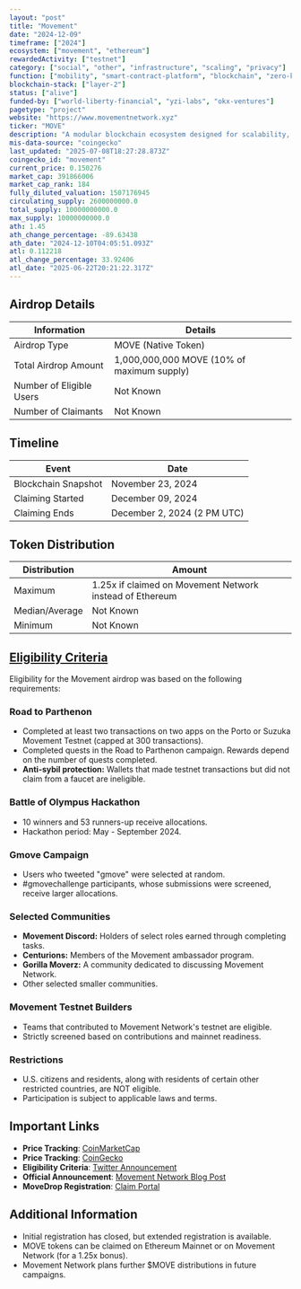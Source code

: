 ```yaml
---
layout: "post"
title: "Movement"
date: "2024-12-09"
timeframe: ["2024"]
ecosystem: ["movement", "ethereum"]
rewardedActivity: ["testnet"]
category: ["social", "other", "infrastructure", "scaling", "privacy"]
function: ["mobility", "smart-contract-platform", "blockchain", "zero-knowledge"]
blockchain-stack: ["layer-2"]
status: ["alive"]
funded-by: ["world-liberty-financial", "yzi-labs", "okx-ventures"]
pagetype: "project"
website: "https://www.movementnetwork.xyz"
ticker: "MOVE"
description: "A modular blockchain ecosystem designed for scalability, efficiency, and developer-friendly innovation."
mis-data-source: "coingecko"
last_updated: "2025-07-08T18:27:28.873Z"
coingecko_id: "movement"
current_price: 0.150276
market_cap: 391866006
market_cap_rank: 184
fully_diluted_valuation: 1507176945
circulating_supply: 2600000000.0
total_supply: 10000000000.0
max_supply: 10000000000.0
ath: 1.45
ath_change_percentage: -89.63438
ath_date: "2024-12-10T04:05:51.093Z"
atl: 0.112218
atl_change_percentage: 33.92406
atl_date: "2025-06-22T20:21:22.317Z"
---
```


## Airdrop Details

| Information              | Details                                    |
| ------------------------ | ------------------------------------------ |
| Airdrop Type             | MOVE (Native Token)                        |
| Total Airdrop Amount     | 1,000,000,000 MOVE (10% of maximum supply) |
| Number of Eligible Users | Not Known                                  |
| Number of Claimants      | Not Known                                  |

## Timeline

| Event               | Date                        |
| ------------------- | --------------------------- |
| Blockchain Snapshot | November 23, 2024           |
| Claiming Started    | December 09, 2024           |
| Claiming Ends       | December 2, 2024 (2 PM UTC) |

## Token Distribution

| Distribution   | Amount                                                   |
| -------------- | -------------------------------------------------------- |
| Maximum        | 1.25x if claimed on Movement Network instead of Ethereum |
| Median/Average | Not Known                                                |
| Minimum        | Not Known                                                |

## [Eligibility Criteria](https://www.movementnetwork.xyz/article/movement-network-foundation-movedrop-move-token)

Eligibility for the Movement airdrop was based on the following requirements:

### Road to Parthenon
- Completed at least two transactions on two apps on the Porto or Suzuka Movement Testnet (capped at 300 transactions).
- Completed quests in the Road to Parthenon campaign. Rewards depend on the number of quests completed.
- **Anti-sybil protection:** Wallets that made testnet transactions but did not claim from a faucet are ineligible.

### Battle of Olympus Hackathon
- 10 winners and 53 runners-up receive allocations.
- Hackathon period: May - September 2024.

### Gmove Campaign
- Users who tweeted "gmove" were selected at random.
- #gmovechallenge participants, whose submissions were screened, receive larger allocations.

### Selected Communities
- **Movement Discord:** Holders of select roles earned through completing tasks.
- **Centurions:** Members of the Movement ambassador program.
- **Gorilla Moverz:** A community dedicated to discussing Movement Network.
- Other selected smaller communities.

### Movement Testnet Builders
- Teams that contributed to Movement Network's testnet are eligible.
- Strictly screened based on contributions and mainnet readiness.

### Restrictions
- U.S. citizens and residents, along with residents of certain other restricted countries, are NOT eligible.
- Participation is subject to applicable laws and terms.

## Important Links

- **Price Tracking**: [CoinMarketCap](https://coinmarketcap.com/currencies/movement)
- **Price Tracking**: [CoinGecko](https://www.coingecko.com/en/coins/movement)
- **Eligibility Criteria**: [Twitter Announcement](https://x.com/movementfdn/status/1861472760138211786)
- **Official Announcement**: [Movement Network Blog Post](https://www.movementnetwork.xyz/article/movement-network-foundation-movedrop-move-token)
- **MoveDrop Registration**: [Claim Portal](https://www.movementnetwork.xyz)

## Additional Information

- Initial registration has closed, but extended registration is available.
- MOVE tokens can be claimed on Ethereum Mainnet or on Movement Network (for a 1.25x bonus).
- Movement Network plans further $MOVE distributions in future campaigns.